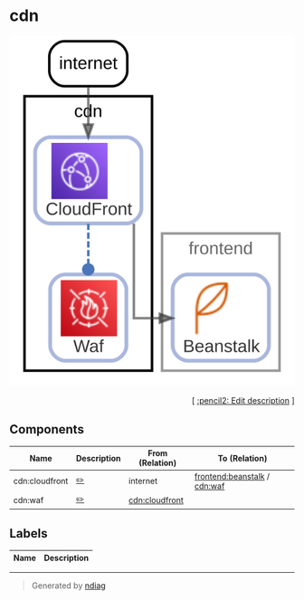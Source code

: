 # cdn

![view](node-cdn.svg)



<p align="right">
  [ <a href="../../ndiag.descriptions/_node-cdn.md">:pencil2: Edit description</a> ]
</p>

## Components

| Name | Description | From (Relation) | To (Relation) |
| --- | --- | --- | --- |
| cdn:cloudfront |  <a href="../../ndiag.descriptions/_component-cdn_cloudfront.md">:pencil2:</a> | internet | [frontend:beanstalk](node-frontend.md) / [cdn:waf](node-cdn.md) |
| cdn:waf |  <a href="../../ndiag.descriptions/_component-cdn_waf.md">:pencil2:</a> | [cdn:cloudfront](node-cdn.md) |  |

## Labels

| Name | Description |
| --- | --- |

---

> Generated by [ndiag](https://github.com/k1LoW/ndiag)
